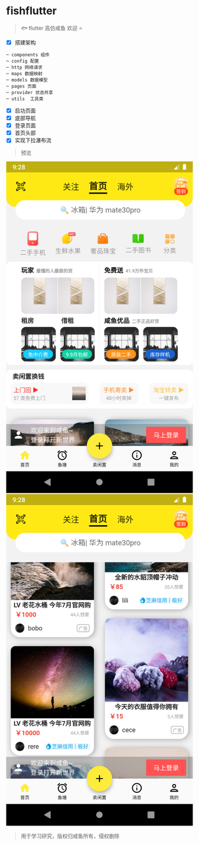 # fishflutter

> :fish: flutter 高仿咸鱼 欢迎 :star:

- [x] 搭建架构
```
─ components 组件
─ config 配置
─ http 网络请求
─ maps 数据映射
─ models 数据模型
─ pages 页面
─ provider 状态共享
─ utils  工具类
```

- [x] 启功页面
- [x] 底部导航
- [x] 登录页面
- [x] 首页头部
- [x] 实现下拉瀑布流

> 预览

![首页](assets/images/Screenshot_1608024527.png)
![首页](assets/images/Screenshot_1608024533.png)

> 用于学习研究，版权归咸鱼所有，侵权删除
